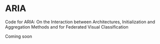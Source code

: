 # ARIA
Code for ARIA: On the Interaction between Architectures, Initialization and Aggregation Methods and for Federated Visual Classification

Coming soon
